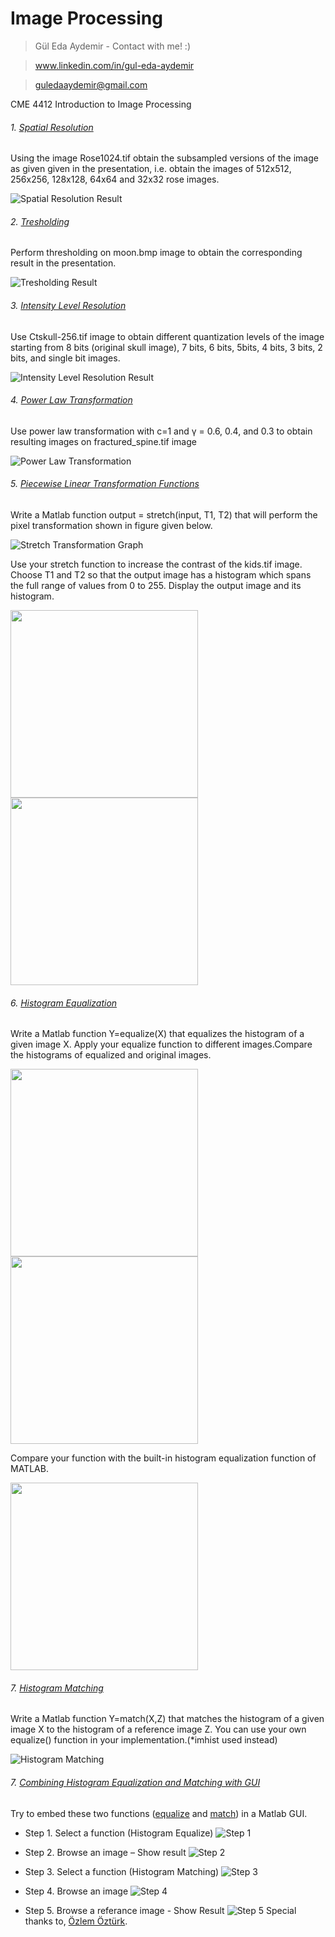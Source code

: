 # Image Processing
> Gül Eda Aydemir - Contact with me! :)

> www.linkedin.com/in/gul-eda-aydemir

> guledaaydemir@gmail.com

CME 4412 Introduction to Image Processing 

 
###### 1. [Spatial Resolution](https://github.com/guledaaydemir/Image-Processing/tree/master/1.%20Spatial%20Resolution) 
 
 Using the image Rose1024.tif obtain the subsampled versions of the image as given given in the presentation, i.e. obtain the images of 512x512, 256x256, 128x128, 64x64 and 32x32 rose images.
 
![Spatial Resolution Result](https://github.com/guledaaydemir/Image-Processing/blob/master/1.%20Spatial%20Resolution/Spatial_Resolution_Result.PNG?raw=true)
 
###### 2. [Tresholding](https://github.com/guledaaydemir/Image-Processing/tree/master/2.%20Tresholding)

Perform thresholding on moon.bmp image to obtain the corresponding result in the presentation.

![Tresholding Result](https://github.com/guledaaydemir/Image-Processing/blob/master/2.%20Tresholding/Tresholding_Result.PNG?raw=true)

###### 3. [Intensity Level Resolution](https://github.com/guledaaydemir/Image-Processing/tree/master/3.%20Intensity%20Level%20Resolution) 

Use Ctskull-256.tif image to obtain different quantization levels of the image starting from 8 bits (original skull image), 7 bits, 6 bits, 5bits, 4 bits, 3 bits, 2 bits, and single bit images.

![Intensity Level Resolution Result](https://github.com/guledaaydemir/Image-Processing/blob/master/3.%20Intensity%20Level%20Resolution/Intensity_Level_Resolution_Result.PNG?raw=true)

###### 4. [Power Law Transformation](https://github.com/guledaaydemir/Image-Processing/tree/master/4.%20Power%20Law%20Transformation) 

Use power law transformation with c=1 and γ = 0.6, 0.4, and 0.3 to obtain resulting images on fractured_spine.tif image

![Power Law Transformation](https://github.com/guledaaydemir/Image-Processing/blob/master/4.%20Power%20Law%20Transformation/Power_Law_Transformation_Result.PNG?raw=true)

###### 5. [Piecewise Linear Transformation Functions](https://github.com/guledaaydemir/Image-Processing/tree/master/5.%20Piecewise%20Linear%20Transformation)

Write a Matlab function output = stretch(input, T1, T2) that will perform the pixel transformation shown in figure given below.

![Stretch Transformation Graph](https://github.com/guledaaydemir/Image-Processing/blob/master/5.%20Piecewise%20Linear%20Transformation/Stretch_Transformation_Graph.png?raw=true)
 
Use your stretch function to increase the contrast of the kids.tif image. Choose T1 and T2 so that the output image has a histogram which spans the full range of values from 0 to 255. Display the output image and its histogram. 

<img src="https://github.com/guledaaydemir/Image-Processing/blob/master/5.%20Piecewise%20Linear%20Transformation/Original_Histogram.png?raw=true" width="300" height="300"><img src="https://github.com/guledaaydemir/Image-Processing/blob/master/5.%20Piecewise%20Linear%20Transformation/Result_Histogram.png?raw=true" width="300" height="300">

###### 6. [Histogram Equalization](https://github.com/guledaaydemir/Image-Processing/tree/master/6.%20Histogram%20Equalization)

Write a Matlab function Y=equalize(X) that equalizes the histogram of a given image X. Apply your equalize function to different images.Compare the histograms of equalized and original images.

<img src="https://github.com/guledaaydemir/Image-Processing/blob/master/6.%20Histogram%20Equalization/Kids_Histogram_Equalized_Result.png" width="300" height="300"><img src="https://github.com/guledaaydemir/Image-Processing/blob/master/6.%20Histogram%20Equalization/Clown_Histogram_Equalized_Result.png" width="300" height="300">

Compare your function with the built-in histogram equalization function of MATLAB. 

<img src="https://github.com/guledaaydemir/Image-Processing/blob/master/6.%20Histogram%20Equalization/Histogram_Equalization_Compare_Result.PNG" width="300" height="300">

###### 7. [Histogram Matching](https://github.com/guledaaydemir/Image-Processing/tree/master/7.%20Histogram%20Matching)

Write a Matlab function Y=match(X,Z) that matches the histogram of a given image X to the histogram of a reference image Z. You can use your own equalize() function in your implementation.(*imhist used instead)

![Histogram Matching](https://github.com/guledaaydemir/Image-Processing/blob/master/7.%20Histogram%20Matching/Histogram_Matching_Result.png?raw=true)

###### 7. [Combining Histogram Equalization and Matching with GUI](https://github.com/guledaaydemir/Image-Processing/tree/master/8.%20Combining%20Histogram%20Equalization%20and%20Matching%20with%20GUI)

Try to embed these two functions ([equalize](https://github.com/guledaaydemir/Image-Processing/blob/master/6.%20Histogram%20Equalization/equalize.m) and [match](https://github.com/guledaaydemir/Image-Processing/blob/master/7.%20Histogram%20Matching/match.m)) in a Matlab GUI.

-	Step 1. Select a function (Histogram Equalize)
![Step 1](https://github.com/guledaaydemir/Image-Processing/blob/master/8.%20Combining%20Histogram%20Equalization%20and%20Matching%20with%20GUI/step_1.png?raw=true)

-	Step 2. Browse an image – Show result
![Step 2](https://github.com/guledaaydemir/Image-Processing/blob/master/8.%20Combining%20Histogram%20Equalization%20and%20Matching%20with%20GUI/step_2.png?raw=true)

-	Step 3. Select a function (Histogram Matching)
![Step 3](https://github.com/guledaaydemir/Image-Processing/blob/master/8.%20Combining%20Histogram%20Equalization%20and%20Matching%20with%20GUI/step_3.png?raw=true)

-	Step 4. Browse an image
![Step 4](https://github.com/guledaaydemir/Image-Processing/blob/master/8.%20Combining%20Histogram%20Equalization%20and%20Matching%20with%20GUI/step_4.png?raw=true)

-	Step 5. Browse a referance image  - Show Result
![Step 5](https://github.com/guledaaydemir/Image-Processing/blob/master/8.%20Combining%20Histogram%20Equalization%20and%20Matching%20with%20GUI/step_5.png?raw=true)
Special thanks to, [Özlem Öztürk](http://debis.deu.edu.tr/akademik/index.php?cat=3&akod=20013757). 
